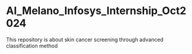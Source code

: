 # AI_Melano_Infosys_Internship_Oct2024
This repository is about skin cancer screening through advanced classification method
